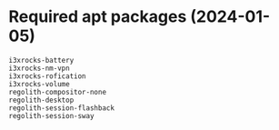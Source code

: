 # Required apt packages (2024-01-05)
```
i3xrocks-battery
i3xrocks-nm-vpn
i3xrocks-rofication
i3xrocks-volume
regolith-compositor-none
regolith-desktop
regolith-session-flashback
regolith-session-sway
```
